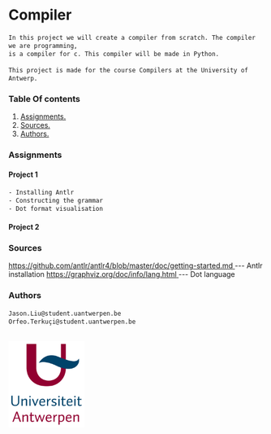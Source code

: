 # Compiler
    In this project we will create a compiler from scratch. The compiler we are programming, 
    is a compiler for c. This compiler will be made in Python.
    
    This project is made for the course Compilers at the University of Antwerp.

### Table Of contents
1. [ Assignments. ](#assign)
2. [ Sources. ](#sources)
3. [ Authors. ](#authors)

<a name="assign"></a>
### Assignments
#### Project 1
    - Installing Antlr
    - Constructing the grammar
    - Dot format visualisation

#### Project 2

<a name="sources"></a>
### Sources
[ https://github.com/antlr/antlr4/blob/master/doc/getting-started.md ](#Antlr) --- Antlr installation
[ https://graphviz.org/doc/info/lang.html ](#Dot_language) --- Dot language

<a name="authors"></a>
### Authors
    Jason.Liu@student.uantwerpen.be
    Orfeo.Terkuçi@student.uantwerpen.be


<br>
<img src="Pictures/UA.png" alt="drawing" style="width:150px;"/>